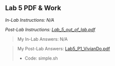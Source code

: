 ## Lab 5 PDF & Work

*In-Lab Instructions: N/A*

*Post-Lab Instructions: [Lab_5_out_of_lab.pdf](https://github.com/odnaiviv/CSC3320/blob/main/Labs/Lab%2005/Lab_5_out_of_lab.pdf)*

>My In-Lab Answers: N/A

>My Post-Lab Answers: [Lab5_P1_VivianDo.pdf](https://github.com/odnaiviv/CSC3320/blob/main/Labs/Lab%2005/Lab5_P1_VivianDo.pdf)
>* Code: simple.sh
